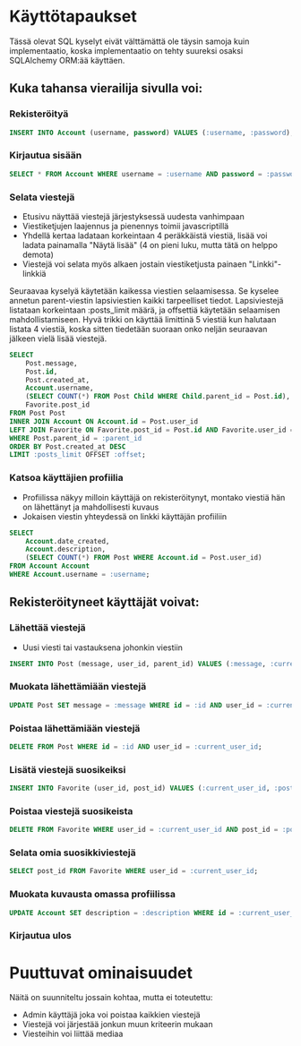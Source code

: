 # Käyttötapaukset

Tässä olevat SQL kyselyt eivät välttämättä ole täysin samoja kuin implementaatio, koska implementaatio on tehty suureksi osaksi SQLAlchemy ORM:ää käyttäen.

## Kuka tahansa vierailija sivulla voi:

### Rekisteröityä

```SQL
INSERT INTO Account (username, password) VALUES (:username, :password);
```

### Kirjautua sisään

```SQL
SELECT * FROM Account WHERE username = :username AND password = :password;
```

### Selata viestejä

* Etusivu näyttää viestejä järjestyksessä uudesta vanhimpaan
* Viestiketjujen laajennus ja pienennys toimii javascriptillä
* Yhdellä kertaa ladataan korkeintaan 4 peräkkäistä viestiä, lisää voi ladata painamalla "Näytä lisää" (4 on pieni luku, mutta tätä on helppo demota)
* Viestejä voi selata myös alkaen jostain viestiketjusta painaen "Linkki"-linkkiä

Seuraavaa kyselyä käytetään kaikessa viestien selaamisessa. Se kyselee annetun parent-viestin lapsiviestien kaikki tarpeelliset tiedot. Lapsiviestejä listataan korkeintaan :posts_limit määrä, ja offsettiä käytetään selaamisen mahdollistamiseen. Hyvä trikki on käyttää limittinä 5 viestiä kun halutaan listata 4 viestiä, koska sitten tiedetään suoraan onko neljän seuraavan jälkeen vielä lisää viestejä.
```SQL
SELECT 
	Post.message, 
	Post.id, 
	Post.created_at, 
	Account.username, 
	(SELECT COUNT(*) FROM Post Child WHERE Child.parent_id = Post.id), 
	Favorite.post_id 
FROM Post Post 
INNER JOIN Account ON Account.id = Post.user_id 
LEFT JOIN Favorite ON Favorite.post_id = Post.id AND Favorite.user_id = :current_user_id 
WHERE Post.parent_id = :parent_id 
ORDER BY Post.created_at DESC 
LIMIT :posts_limit OFFSET :offset;
```

### Katsoa käyttäjien profiilia

* Profiilissa näkyy milloin käyttäjä on rekisteröitynyt, montako viestiä hän on lähettänyt ja mahdollisesti kuvaus
* Jokaisen viestin yhteydessä on linkki käyttäjän profiiliin

```SQL
SELECT
	Account.date_created,
	Account.description,
	(SELECT COUNT(*) FROM Post WHERE Account.id = Post.user_id)
FROM Account Account
WHERE Account.username = :username;
```

## Rekisteröityneet käyttäjät voivat:

### Lähettää viestejä

* Uusi viesti tai vastauksena johonkin viestiin

```SQL
INSERT INTO Post (message, user_id, parent_id) VALUES (:message, :current_user_id, :parent_id);
```

### Muokata lähettämiään viestejä

```SQL
UPDATE Post SET message = :message WHERE id = :id AND user_id = :current_user_id;
```

### Poistaa lähettämiään viestejä

```SQL
DELETE FROM Post WHERE id = :id AND user_id = :current_user_id;
```

### Lisätä viestejä suosikeiksi

```SQL
INSERT INTO Favorite (user_id, post_id) VALUES (:current_user_id, :post_id);
```

### Poistaa viestejä suosikeista

```SQL
DELETE FROM Favorite WHERE user_id = :current_user_id AND post_id = :post_id;
```

### Selata omia suosikkiviestejä

```SQL
SELECT post_id FROM Favorite WHERE user_id = :current_user_id;
```

### Muokata kuvausta omassa profiilissa

```SQL
UPDATE Account SET description = :description WHERE id = :current_user_id;
```

### Kirjautua ulos


# Puuttuvat ominaisuudet

Näitä on suunniteltu jossain kohtaa, mutta ei toteutettu:

* Admin käyttäjä joka voi poistaa kaikkien viestejä
* Viestejä voi järjestää jonkun muun kriteerin mukaan
* Viesteihin voi liittää mediaa